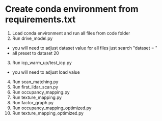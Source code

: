 # Create conda environment from requirements.txt
1. Load conda environment and run all files from code folder
2. Run drive_model.py
- you will need to adjust dataset value for all files just search "dataset = "
- all preset to dataset 20
3. Run icp_warm_up/test_icp.py
- you will need to adjust load value
4. Run scan_matching.py
5. Run first_lidar_scan.py
6. Run occupancy_mapping.py
7. Run texture_mapping.py
8. Run factor_graph.py
9. Run occupancy_mapping_optimized.py
10. Run texture_mapping_optimized.py